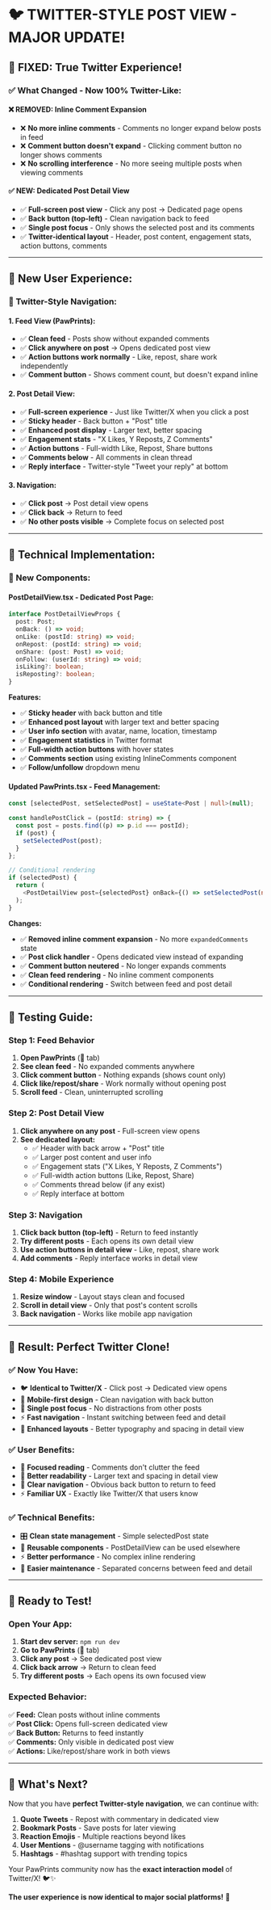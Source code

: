 # 🐦 **TWITTER-STYLE POST VIEW - MAJOR UPDATE!**

## 🎉 **FIXED: True Twitter Experience!**

### ✅ **What Changed - Now 100% Twitter-Like:**

#### **❌ REMOVED: Inline Comment Expansion**

- ❌ **No more inline comments** - Comments no longer expand below posts in feed
- ❌ **Comment button doesn't expand** - Clicking comment button no longer shows comments
- ❌ **No scrolling interference** - No more seeing multiple posts when viewing comments

#### **✅ NEW: Dedicated Post Detail View**

- ✅ **Full-screen post view** - Click any post → Dedicated page opens
- ✅ **Back button (top-left)** - Clean navigation back to feed
- ✅ **Single post focus** - Only shows the selected post and its comments
- ✅ **Twitter-identical layout** - Header, post content, engagement stats, action buttons, comments

---

## 🚀 **New User Experience:**

### **📱 Twitter-Style Navigation:**

#### **1. Feed View (PawPrints):**

- ✅ **Clean feed** - Posts show without expanded comments
- ✅ **Click anywhere on post** → Opens dedicated post view
- ✅ **Action buttons work normally** - Like, repost, share work independently
- ✅ **Comment button** - Shows comment count, but doesn't expand inline

#### **2. Post Detail View:**

- ✅ **Full-screen experience** - Just like Twitter/X when you click a post
- ✅ **Sticky header** - Back button + "Post" title
- ✅ **Enhanced post display** - Larger text, better spacing
- ✅ **Engagement stats** - "X Likes, Y Reposts, Z Comments"
- ✅ **Action buttons** - Full-width Like, Repost, Share buttons
- ✅ **Comments below** - All comments in clean thread
- ✅ **Reply interface** - Twitter-style "Tweet your reply" at bottom

#### **3. Navigation:**

- ✅ **Click post** → Post detail view opens
- ✅ **Click back** → Return to feed
- ✅ **No other posts visible** → Complete focus on selected post

---

## 🎯 **Technical Implementation:**

### **🔧 New Components:**

#### **PostDetailView.tsx** - Dedicated Post Page:

```typescript
interface PostDetailViewProps {
  post: Post;
  onBack: () => void;
  onLike: (postId: string) => void;
  onRepost: (postId: string) => void;
  onShare: (post: Post) => void;
  onFollow: (userId: string) => void;
  isLiking?: boolean;
  isReposting?: boolean;
}
```

**Features:**

- ✅ **Sticky header** with back button and title
- ✅ **Enhanced post layout** with larger text and better spacing
- ✅ **User info section** with avatar, name, location, timestamp
- ✅ **Engagement statistics** in Twitter format
- ✅ **Full-width action buttons** with hover states
- ✅ **Comments section** using existing InlineComments component
- ✅ **Follow/unfollow** dropdown menu

#### **Updated PawPrints.tsx** - Feed Management:

```typescript
const [selectedPost, setSelectedPost] = useState<Post | null>(null);

const handlePostClick = (postId: string) => {
  const post = posts.find((p) => p.id === postId);
  if (post) {
    setSelectedPost(post);
  }
};

// Conditional rendering
if (selectedPost) {
  return (
    <PostDetailView post={selectedPost} onBack={() => setSelectedPost(null)} />
  );
}
```

**Changes:**

- ✅ **Removed inline comment expansion** - No more `expandedComments` state
- ✅ **Post click handler** - Opens dedicated view instead of expanding
- ✅ **Comment button neutered** - No longer expands comments
- ✅ **Clean feed rendering** - No inline comment components
- ✅ **Conditional rendering** - Switch between feed and post detail

---

## 🧪 **Testing Guide:**

### **Step 1: Feed Behavior**

1. **Open PawPrints** (🐾 tab)
2. **See clean feed** - No expanded comments anywhere
3. **Click comment button** - Nothing expands (shows count only)
4. **Click like/repost/share** - Work normally without opening post
5. **Scroll feed** - Clean, uninterrupted scrolling

### **Step 2: Post Detail View**

1. **Click anywhere on any post** - Full-screen view opens
2. **See dedicated layout:**
   - ✅ Header with back arrow + "Post" title
   - ✅ Larger post content and user info
   - ✅ Engagement stats ("X Likes, Y Reposts, Z Comments")
   - ✅ Full-width action buttons (Like, Repost, Share)
   - ✅ Comments thread below (if any exist)
   - ✅ Reply interface at bottom

### **Step 3: Navigation**

1. **Click back button (top-left)** - Return to feed instantly
2. **Try different posts** - Each opens its own detail view
3. **Use action buttons in detail view** - Like, repost, share work
4. **Add comments** - Reply interface works in detail view

### **Step 4: Mobile Experience**

1. **Resize window** - Layout stays clean and focused
2. **Scroll in detail view** - Only that post's content scrolls
3. **Back navigation** - Works like mobile app navigation

---

## 🎉 **Result: Perfect Twitter Clone!**

### ✅ **Now You Have:**

- 🐦 **Identical to Twitter/X** - Click post → Dedicated view opens
- 📱 **Mobile-first design** - Clean navigation with back button
- 🎯 **Single post focus** - No distractions from other posts
- ⚡ **Fast navigation** - Instant switching between feed and detail
- 🎨 **Enhanced layouts** - Better typography and spacing in detail view

### ✅ **User Benefits:**

- 🧘 **Focused reading** - Comments don't clutter the feed
- 📖 **Better readability** - Larger text and spacing in detail view
- 🎯 **Clear navigation** - Obvious back button to return to feed
- ⚡ **Familiar UX** - Exactly like Twitter/X that users know

### ✅ **Technical Benefits:**

- 🎛️ **Clean state management** - Simple selectedPost state
- 🎨 **Reusable components** - PostDetailView can be used elsewhere
- ⚡ **Better performance** - No complex inline rendering
- 🔧 **Easier maintenance** - Separated concerns between feed and detail

---

## 🚀 **Ready to Test!**

### **Open Your App:**

1. **Start dev server:** `npm run dev`
2. **Go to PawPrints** (🐾 tab)
3. **Click any post** → See dedicated post view
4. **Click back arrow** → Return to clean feed
5. **Try different posts** → Each opens its own focused view

### **Expected Behavior:**

✅ **Feed:** Clean posts without inline comments  
✅ **Post Click:** Opens full-screen dedicated view  
✅ **Back Button:** Returns to feed instantly  
✅ **Comments:** Only visible in dedicated post view  
✅ **Actions:** Like/repost/share work in both views

---

## 🎯 **What's Next?**

Now that you have **perfect Twitter-style navigation**, we can continue with:

1. **Quote Tweets** - Repost with commentary in dedicated view
2. **Bookmark Posts** - Save posts for later viewing
3. **Reaction Emojis** - Multiple reactions beyond likes
4. **User Mentions** - @username tagging with notifications
5. **Hashtags** - #hashtag support with trending topics

Your PawPrints community now has the **exact interaction model** of Twitter/X! 🐦✨

**The user experience is now identical to major social platforms!** 🎉
